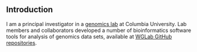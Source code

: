 ## Introduction

I am a principal investigator in a [genomics lab](http://wglab.org) at Columbia University. Lab members and collaborators developed a number of bioinformatics software tools for analysis of genomics data sets, available at [WGLab GitHub repositories](https://github.com/WGLab/).
